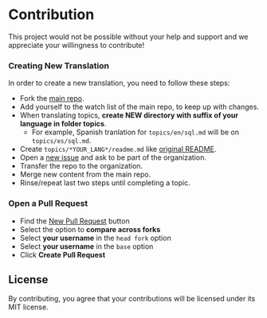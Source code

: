 # Contribution
This project would not be possible without your help and support and we appreciate your willingness to contribute!

### Creating New Translation

In order to create a new translation, you need to follow these steps:

* Fork the [main repo](https://github.com/leonardomso/33-js-concepts).
* Add yourself to the watch list of the main repo, to keep up with changes.
* When translating topics, **create NEW directory with suffix of your language in folder topics**.
  * For example, Spanish tranlation for `topics/en/sql.md` will be on `topics/es/sql.md`.
* Create `topics/*YOUR_LANG*/readme.md` like [original README](https://github.com/leonardomso/33-js-concepts/blob/master/README.md).
* Open a [new issue](https://github.com/leonardomso/33-js-concepts/issues/new) and ask to be part of the organization.
* Transfer the repo to the organization.
* Merge new content from the main repo.
* Rinse/repeat last two steps until completing a topic.

### Open a Pull Request

* Find the [New Pull Request](https://github.com/leonardomso/33-js-concepts/compare/) button
* Select the option to **compare across forks**
* Select **your username** in the `head fork` option
* Select **your username** in the `base` option
* Click **Create Pull Request**

## License
By contributing, you agree that your contributions will be licensed under its MIT license.